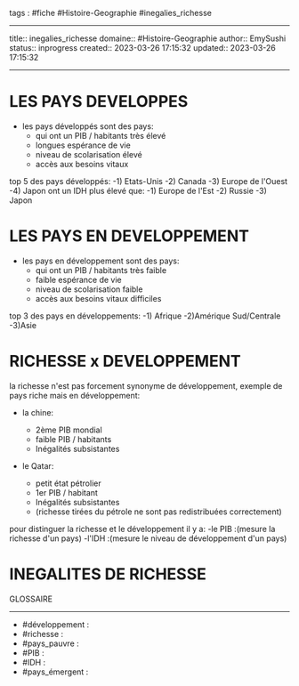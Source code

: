 

tags : #fiche  #Histoire-Geographie #inegalies_richesse

---

title:: inegalies_richesse
domaine:: #Histoire-Geographie
author:: EmySushi
status:: inprogress
created:: 2023-03-26 17:15:32
updated:: 2023-03-26 17:15:32

---

# LES PAYS DEVELOPPES

- les pays développés sont des pays:
	- qui ont un PIB / habitants très élevé
	- longues espérance de vie 
	- niveau de scolarisation élevé
	- accès aux besoins vitaux

 top 5 des pays développés:
   -1) Etats-Unis
   -2) Canada
   -3) Europe de l'Ouest
   -4) Japon
ont un IDH plus élevé que:
   -1) Europe de l'Est
   -2) Russie
   -3) Japon

# LES PAYS EN DEVELOPPEMENT

- les pays en développement sont des pays:
	- qui ont un PIB / habitants très faible
	- faible espérance de vie
	- niveau de scolarisation faible
	- accès aux besoins vitaux difficiles 

top 3 des pays en développements:
   -1) Afrique
   -2)Amérique Sud/Centrale
   -3)Asie

# RICHESSE x DEVELOPPEMENT

la richesse n'est pas forcement synonyme de développement,
exemple de pays riche mais en développement:

- la chine:
	- 2ème PIB mondial
	- faible PIB / habitants
	- Inégalités subsistantes

- le Qatar:
	- petit état pétrolier
	- 1er PIB / habitant
	- Inégalités subsistantes
	- (richesse tirées du pétrole ne sont pas redistribuées correctement)

pour distinguer la richesse et le développement il y a: 
   -le PIB :(mesure la richesse d'un pays)
   -l'IDH :(mesure le niveau de développement d'un pays)

# INEGALITES DE RICHESSE


GLOSSAIRE
___

- #développement :
- #richesse :
- #pays_pauvre :
- #PIB :
- #IDH :
- #pays_émergent :


